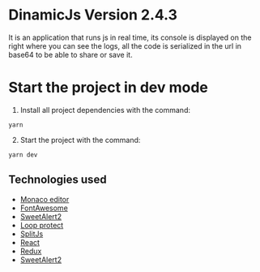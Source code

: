 # DinamicJs Version 2.4.3

It is an application that runs js in real time, its console is displayed on the right where you can see the logs,
all the code is serialized in the url in base64 to be able to share or save it.

# Start the project in dev mode

1. Install all project dependencies with the command:

```
yarn
```

2. Start the project with the command:

```
yarn dev
```

## Technologies used

- [Monaco editor](https://microsoft.github.io/monaco-editor/)
- [FontAwesome](https://fontawesome.com/)
- [SweetAlert2](https://sweetalert2.github.io/)
- [Loop protect](https://www.npmjs.com/package/loop-protect)
- [SplitJs](https://www.npmjs.com/package/split.js?utm_source=cdnjs&utm_medium=cdnjs_link&utm_campaign=cdnjs_library)
- [React](https://es.reactjs.org/)
- [Redux](https://es.redux.js.org/)
- [SweetAlert2](https://sweetalert2.github.io/)
